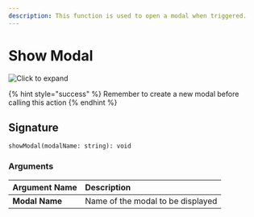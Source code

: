 ```yaml
---
description: This function is used to open a modal when triggered.
---
```


# Show Modal

![Click to expand](../.gitbook/assets/showmodal.gif)

{% hint style="success" %}
Remember to create a new modal before calling this action
{% endhint %}

## Signature

```text
showModal(modalName: string): void
```

### Arguments

| Argument Name | Description |
| :--- | :--- |
| **Modal Name** | Name of the modal to be displayed |


